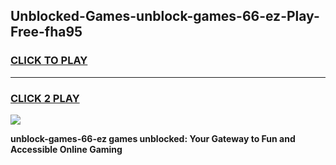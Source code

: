 
## Unblocked-Games-unblock-games-66-ez-Play-Free-fha95
<h3>
<a href="https://premium76.site?title=unblock-games-66-ez&ref=24M">CLICK TO PLAY</a></h3>
<hr>

<h3>
<a href="https://premium76.site?title=unblock-games-66-ez&ref=24M">CLICK 2 PLAY</a>
  
</h3>

<a href="https://premium76.site?title=unblock-games-66-ez&ref=24M"><img src="https://clearcache.store/games.png"></a>


**unblock-games-66-ez games unblocked: Your Gateway to Fun and Accessible Online Gaming**
